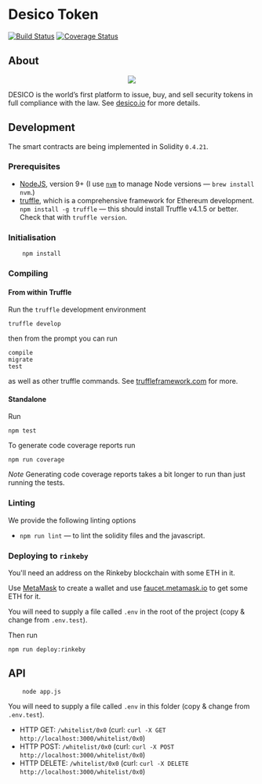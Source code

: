 # Desico Token

[![Build Status](https://travis-ci.org/Desico/desico-token-crowdsale.svg?branch=master)](https://travis-ci.org/Desico/desico-token-crowdsale)
[![Coverage Status](https://coveralls.io/repos/github/Desico/desico-token-crowdsale/badge.svg?branch=master)](https://coveralls.io/github/Desico/desico-token-crowdsale?branch=master)

## About

<p align="center">
  <img src="https://www.desico.io/images/logo.png">
</p>

DESICO is the world’s first platform to issue, buy, and sell security tokens in full compliance with the law. See [desico.io](https://www.desico.io) for more details.

## Development

The smart contracts are being implemented in Solidity `0.4.21`.

### Prerequisites

* [NodeJS](htps://nodejs.org), version 9+ (I use [`nvm`](https://github.com/creationix/nvm) to manage Node versions — `brew install nvm`.)
* [truffle](http://truffleframework.com/), which is a comprehensive framework for Ethereum development. `npm install -g truffle` — this should install Truffle v4.1.5 or better.  Check that with `truffle version`.


### Initialisation

        npm install

### Compiling

#### From within Truffle

Run the `truffle` development environment

    truffle develop

then from the prompt you can run

    compile
    migrate
    test

as well as other truffle commands. See [truffleframework.com](http://truffleframework.com) for more.

#### Standalone

Run

    npm test

To generate code coverage reports run

    npm run coverage

*Note* Generating code coverage reports takes a bit longer to run than just running the tests.

### Linting

We provide the following linting options

* `npm run lint` — to lint the solidity files and the javascript.

### Deploying to `rinkeby`

You'll need an address on the Rinkeby blockchain with some ETH in it.

Use [MetaMask](https://metamask.io) to create a wallet and use [faucet.metamask.io](https://faucet.metamask.io/) to get some ETH for it.

You will need to supply a file called `.env` in the root of the project (copy & change from `.env.test`).

Then run

    npm run deploy:rinkeby


## API

        node app.js
        

You will need to supply a file called `.env` in this folder (copy & change from `.env.test`).

  - HTTP GET: `/whitelist/0x0` (curl: `curl -X GET http://localhost:3000/whitelist/0x0`)
  - HTTP POST: `/whitelist/0x0` (curl: `curl -X POST http://localhost:3000/whitelist/0x0`)
  - HTTP DELETE: `/whitelist/0x0` (curl: `curl -X DELETE http://localhost:3000/whitelist/0x0`)